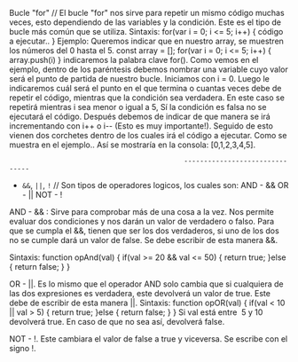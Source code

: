 Bucle "for"
// El bucle "for" nos sirve para repetir un mismo código muchas veces, esto dependiendo de las variables y la condición.
Este es el tipo de bucle más común que se utiliza.
Sintaxis:
for(var i = 0; i <= 5; i++) {
    código a ejecutar..
}
Ejemplo: Queremos indicar que en nuestro array, se muestren los números del 0 hasta el 5.
const array = [];
for(var i = 0; i <= 5; i++) {
    array.push(i)
}
indicaremos la palabra clave for().
Como vemos en el ejemplo, dentro de los paréntesis debemos nombrar una variable cuyo valor será el punto de partida de nuestro bucle. Iniciamos con i = 0.
Luego le indicaremos cuál será el punto en el que termina o cuantas veces debe de repetir el código, mientras que la condición sea verdadera. En este caso se repetirá mientras i sea menor o igual a 5, Sí la condición es falsa no se ejecutará el código.
Después debemos de indicar de que manera se irá incrementando con i++ o i-- (Esto es muy importante!).
Seguido de esto vienen dos corchetes dentro de los cuales irá el código a ejecutar. Como se muestra en el ejemplo..
Así se mostraría en la consola: 
[0,1,2,3,4,5].

                                                -------------------------------



* `&&`, `||`, `!`
// Son tipos de operadores logicos, los cuales son:
AND - &&
OR - ||
NOT - !

AND - && :
Sirve para comprobar más de una cosa a la vez.
Nos permite evaluar dos condiciones y nos darán un valor de verdadero o falso.
Para que se cumpla el &&, tienen que ser los dos verdaderos, si uno de los dos no se cumple dará un valor de false.
Se debe escribir de esta manera &&.

Sintaxis: function opAnd(val) {
    if(val >= 20 && val <= 50) {
        return true;
    }else {
        return false;
    }
}

OR - ||.
Es lo mismo que el operador AND solo cambia que si cualquiera de las dos expresiones es verdadera, este devolverá un valor de true.
Este debe de escribir de esta manera ||.
Sintaxis: function opOR(val) {
    if(val < 10 || val > 5) {
        return true;
    }else {
        return false;
    }
}
Si val está entre  5 y 10 devolverá true. En caso de que no sea así, devolverá false.

NOT - !.
Este cambiara el valor de false a true y viceversa.
Se escribe con el signo !.